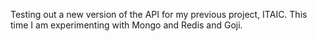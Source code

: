 Testing out a new version of the API for my previous project, ITAIC. This time I am experimenting with Mongo and Redis and Goji.
